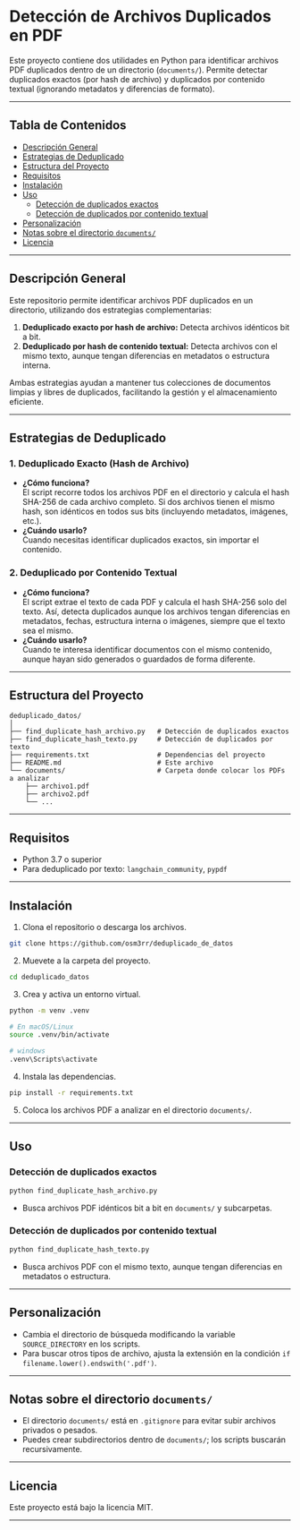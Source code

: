 # Detección de Archivos Duplicados en PDF

Este proyecto contiene dos utilidades en Python para identificar archivos PDF duplicados dentro de un directorio (`documents/`). Permite detectar duplicados exactos (por hash de archivo) y duplicados por contenido textual (ignorando metadatos y diferencias de formato).

---

## Tabla de Contenidos

- [Descripción General](#descripción-general)
- [Estrategias de Deduplicado](#estrategias-de-deduplicado)
- [Estructura del Proyecto](#estructura-del-proyecto)
- [Requisitos](#requisitos)
- [Instalación](#instalación)
- [Uso](#uso)
  - [Detección de duplicados exactos](#detección-de-duplicados-exactos)
  - [Detección de duplicados por contenido textual](#detección-de-duplicados-por-contenido-textual)
- [Personalización](#personalización)
- [Notas sobre el directorio `documents/`](#notas-sobre-el-directorio-documents)
- [Licencia](#licencia)

---

## Descripción General

Este repositorio permite identificar archivos PDF duplicados en un directorio, utilizando dos estrategias complementarias:

1. **Deduplicado exacto por hash de archivo:** Detecta archivos idénticos bit a bit.
2. **Deduplicado por hash de contenido textual:** Detecta archivos con el mismo texto, aunque tengan diferencias en metadatos o estructura interna.

Ambas estrategias ayudan a mantener tus colecciones de documentos limpias y libres de duplicados, facilitando la gestión y el almacenamiento eficiente.

---

## Estrategias de Deduplicado

### 1. Deduplicado Exacto (Hash de Archivo)

- **¿Cómo funciona?**  
  El script recorre todos los archivos PDF en el directorio y calcula el hash SHA-256 de cada archivo completo. Si dos archivos tienen el mismo hash, son idénticos en todos sus bits (incluyendo metadatos, imágenes, etc.).
- **¿Cuándo usarlo?**  
  Cuando necesitas identificar duplicados exactos, sin importar el contenido.

### 2. Deduplicado por Contenido Textual

- **¿Cómo funciona?**  
  El script extrae el texto de cada PDF y calcula el hash SHA-256 solo del texto. Así, detecta duplicados aunque los archivos tengan diferencias en metadatos, fechas, estructura interna o imágenes, siempre que el texto sea el mismo.
- **¿Cuándo usarlo?**  
  Cuando te interesa identificar documentos con el mismo contenido, aunque hayan sido generados o guardados de forma diferente.

---

## Estructura del Proyecto

```
deduplicado_datos/
│
├── find_duplicate_hash_archivo.py   # Detección de duplicados exactos
├── find_duplicate_hash_texto.py     # Detección de duplicados por texto
├── requirements.txt                 # Dependencias del proyecto
├── README.md                        # Este archivo
└── documents/                       # Carpeta donde colocar los PDFs a analizar
    ├── archivo1.pdf
    ├── archivo2.pdf
    └── ...
```

---

## Requisitos

- Python 3.7 o superior
- Para deduplicado por texto: `langchain_community`, `pypdf`

---

## Instalación

1. Clona el repositorio o descarga los archivos.

```bash
git clone https://github.com/osm3rr/deduplicado_de_datos
```

2. Muevete a la carpeta del proyecto.

```bash
cd deduplicado_datos
```

3. Crea y activa un entorno virtual.

```bash
python -m venv .venv

# En macOS/Linux
source .venv/bin/activate  

# windows
.venv\Scripts\activate 
```

4. Instala las dependencias.

```bash
pip install -r requirements.txt
```

5. Coloca los archivos PDF a analizar en el directorio `documents/`.

---

## Uso

### Detección de duplicados exactos

```bash
python find_duplicate_hash_archivo.py
```
- Busca archivos PDF idénticos bit a bit en `documents/` y subcarpetas.

### Detección de duplicados por contenido textual

```bash
python find_duplicate_hash_texto.py
```
- Busca archivos PDF con el mismo texto, aunque tengan diferencias en metadatos o estructura.

---

## Personalización

- Cambia el directorio de búsqueda modificando la variable `SOURCE_DIRECTORY` en los scripts.
- Para buscar otros tipos de archivo, ajusta la extensión en la condición `if filename.lower().endswith('.pdf')`.

---

## Notas sobre el directorio `documents/`

- El directorio `documents/` está en `.gitignore` para evitar subir archivos privados o pesados.
- Puedes crear subdirectorios dentro de `documents/`; los scripts buscarán recursivamente.

---

## Licencia

Este proyecto está bajo la licencia MIT.

---
